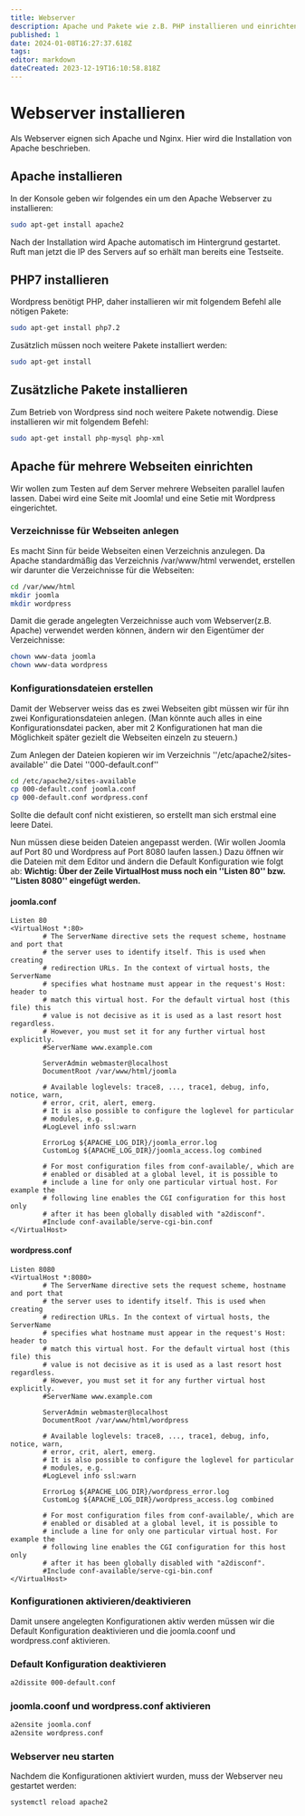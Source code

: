 ```yaml
---
title: Webserver
description: Apache und Pakete wie z.B. PHP installieren und einrichten.
published: 1
date: 2024-01-08T16:27:37.618Z
tags: 
editor: markdown
dateCreated: 2023-12-19T16:10:58.818Z
---
```


# Webserver installieren

Als Webserver eignen sich Apache und Nginx.
Hier wird die Installation von Apache beschrieben.

## Apache installieren
In der Konsole geben wir folgendes ein um den Apache Webserver zu installieren:
```bash
sudo apt-get install apache2
```
Nach der Installation wird Apache automatisch im Hintergrund gestartet.
Ruft man jetzt die IP des Servers auf so erhält man bereits eine Testseite.

## PHP7 installieren
Wordpress benötigt PHP, daher installieren wir mit folgendem Befehl alle nötigen Pakete:
```bash
sudo apt-get install php7.2
```

Zusätzlich müssen noch weitere Pakete installiert werden:
```bash
sudo apt-get install
```

## Zusätzliche Pakete installieren
Zum Betrieb von Wordpress sind noch weitere Pakete notwendig.
Diese installieren wir mit folgendem Befehl:
```bash
sudo apt-get install php-mysql php-xml
````

## Apache für mehrere Webseiten einrichten

Wir wollen zum Testen auf dem Server mehrere Webseiten parallel laufen lassen.
Dabei wird eine Seite mit Joomla! und eine Setie mit Wordpress eingerichtet.

### Verzeichnisse für Webseiten anlegen
Es macht Sinn für beide Webseiten einen Verzeichnis anzulegen.
Da Apache standardmäßig das Verzeichnis /var/www/html verwendet, erstellen wir darunter die Verzeichnisse für die Webseiten:
```bash
cd /var/www/html
mkdir joomla
mkdir wordpress
```
Damit die gerade angelegten Verzeichnisse auch vom Webserver(z.B. Apache) verwendet werden können, ändern wir den Eigentümer der Verzeichnisse:
```bash
chown www-data joomla
chown www-data wordpress
```

### Konfigurationsdateien erstellen
Damit der Webserver weiss das es zwei Webseiten gibt müssen wir für ihn zwei Konfigurationsdateien anlegen. (Man könnte auch alles in eine Konfigurationsdatei packen, aber mit 2 Konfigurationen hat man die Möglichkeit später gezielt die Webseiten einzeln zu steuern.)

Zum Anlegen der Dateien kopieren wir im Verzeichnis ''/etc/apache2/sites-available'' die Datei ''000-default.conf''
```bash
cd /etc/apache2/sites-available
cp 000-default.conf joomla.conf
cp 000-default.conf wordpress.conf
```
Sollte die default conf nicht existieren, so erstellt man sich erstmal eine leere Datei. 

Nun müssen diese beiden Dateien angepasst werden. 
(Wir wollen Joomla auf Port 80 und Wordpress auf Port 8080 laufen lassen.)
Dazu öffnen wir die Dateien mit dem Editor und ändern die Default Konfiguration wie folgt ab:
**Wichtig: Über der Zeile VirtualHost muss noch ein ''Listen 80'' bzw. ''Listen 8080'' eingefügt werden.**
#### joomla.conf
```
Listen 80
<VirtualHost *:80>
        # The ServerName directive sets the request scheme, hostname and port that
        # the server uses to identify itself. This is used when creating
        # redirection URLs. In the context of virtual hosts, the ServerName
        # specifies what hostname must appear in the request's Host: header to
        # match this virtual host. For the default virtual host (this file) this
        # value is not decisive as it is used as a last resort host regardless.
        # However, you must set it for any further virtual host explicitly.
        #ServerName www.example.com

        ServerAdmin webmaster@localhost
        DocumentRoot /var/www/html/joomla

        # Available loglevels: trace8, ..., trace1, debug, info, notice, warn,
        # error, crit, alert, emerg.
        # It is also possible to configure the loglevel for particular
        # modules, e.g.
        #LogLevel info ssl:warn

        ErrorLog ${APACHE_LOG_DIR}/joomla_error.log
        CustomLog ${APACHE_LOG_DIR}/joomla_access.log combined

        # For most configuration files from conf-available/, which are
        # enabled or disabled at a global level, it is possible to
        # include a line for only one particular virtual host. For example the
        # following line enables the CGI configuration for this host only
        # after it has been globally disabled with "a2disconf".
        #Include conf-available/serve-cgi-bin.conf
</VirtualHost>
```

#### wordpress.conf
```
Listen 8080
<VirtualHost *:8080>
        # The ServerName directive sets the request scheme, hostname and port that
        # the server uses to identify itself. This is used when creating
        # redirection URLs. In the context of virtual hosts, the ServerName
        # specifies what hostname must appear in the request's Host: header to
        # match this virtual host. For the default virtual host (this file) this
        # value is not decisive as it is used as a last resort host regardless.
        # However, you must set it for any further virtual host explicitly.
        #ServerName www.example.com

        ServerAdmin webmaster@localhost
        DocumentRoot /var/www/html/wordpress

        # Available loglevels: trace8, ..., trace1, debug, info, notice, warn,
        # error, crit, alert, emerg.
        # It is also possible to configure the loglevel for particular
        # modules, e.g.
        #LogLevel info ssl:warn

        ErrorLog ${APACHE_LOG_DIR}/wordpress_error.log
        CustomLog ${APACHE_LOG_DIR}/wordpress_access.log combined

        # For most configuration files from conf-available/, which are
        # enabled or disabled at a global level, it is possible to
        # include a line for only one particular virtual host. For example the
        # following line enables the CGI configuration for this host only
        # after it has been globally disabled with "a2disconf".
        #Include conf-available/serve-cgi-bin.conf
</VirtualHost>
```

### Konfigurationen aktivieren/deaktivieren
Damit unsere angelegten Konfigurationen aktiv werden müssen wir die Default Konfiguration deaktivieren und die joomla.coonf und wordpress.conf aktivieren.

### Default Konfiguration deaktivieren
```bash
a2dissite 000-default.conf
```

### joomla.coonf und wordpress.conf aktivieren
```bash
a2ensite joomla.conf
a2ensite wordpress.conf
```

### Webserver neu starten
Nachdem die Konfigurationen aktiviert wurden, muss der Webserver neu gestartet werden:
```bash
systemctl reload apache2
```
